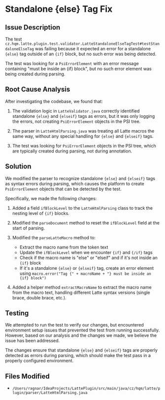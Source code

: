 # Standalone {else} Tag Fix

## Issue Description

The test `cz.hqm.latte.plugin.test.validator.LatteStandaloneElseTagTest#testStandaloneElseTag` was failing because it expected an error for a standalone `{else}` tag outside of an `{if}` block, but no such error was being detected.

The test was looking for a `PsiErrorElement` with an error message containing "must be inside an {if} block", but no such error element was being created during parsing.

## Root Cause Analysis

After investigating the codebase, we found that:

1. The validation logic in `LatteValidator.java` correctly identified standalone `{else}` and `{elseif}` tags as errors, but it was only logging the errors, not creating `PsiErrorElement` objects in the PSI tree.

2. The parser in `LatteHtmlParsing.java` was treating all Latte macros the same way, without any special handling for `{else}` and `{elseif}` tags.

3. The test was looking for `PsiErrorElement` objects in the PSI tree, which are typically created during parsing, not during annotation.

## Solution

We modified the parser to recognize standalone `{else}` and `{elseif}` tags as syntax errors during parsing, which causes the platform to create `PsiErrorElement` objects that can be detected by the test.

Specifically, we made the following changes:

1. Added a field `ifBlockLevel` to the `LatteHtmlParsing` class to track the nesting level of `{if}` blocks.

2. Modified the `parseDocument` method to reset the `ifBlockLevel` field at the start of parsing.

3. Modified the `parseLatteMacro` method to:
   - Extract the macro name from the token text
   - Update the `ifBlockLevel` when we encounter `{if}` and `{/if}` tags
   - Check if the macro name is "else" or "elseif" and if it's not inside an `{if}` block
   - If it's a standalone `{else}` or `{elseif}` tag, create an error element using `macro.error("Tag {" + macroName + "} must be inside an {if} block")`

4. Added a helper method `extractMacroName` to extract the macro name from the macro text, handling different Latte syntax versions (single brace, double brace, etc.).

## Testing

We attempted to run the test to verify our changes, but encountered environment setup issues that prevented the test from running successfully. However, based on our analysis and the changes we made, we believe the issue has been addressed.

The changes ensure that standalone `{else}` and `{elseif}` tags are properly detected as errors during parsing, which should make the test pass in a properly configured environment.

## Files Modified

- `/Users/ragnar/IdeaProjects/LattePlugin/src/main/java/cz/hqm/latte/plugin/parser/LatteHtmlParsing.java`